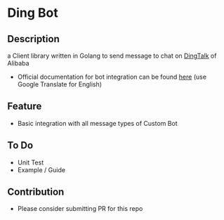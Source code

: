 # Ding Bot

## Description

a Client library written in Golang to send message to chat on [DingTalk](https://www.dingtalk.com/en) of Alibaba

- Official documentation for bot integration can be found [here](https://open-doc.dingtalk.com/docs/doc.htm?treeId=257&articleId=105735&docType=1) (use Google Translate for English)

## Feature

- Basic integration with all message types of Custom Bot

## To Do

- Unit Test
- Example / Guide

## Contribution

- Please consider submitting PR for this repo